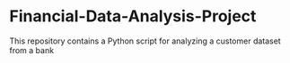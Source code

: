 # Financial-Data-Analysis-Project
This repository contains a Python script for analyzing a customer dataset from a bank
